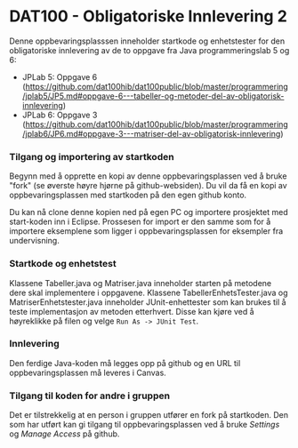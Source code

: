 # DAT100 - Obligatoriske Innlevering 2

Denne oppbevaringsplasssen inneholder startkode og enhetstester for den obligatoriske innlevering av de to oppgave fra Java programmeringslab 5 og 6:

- JPLab 5: Oppgave 6 (https://github.com/dat100hib/dat100public/blob/master/programmering/jplab5/JP5.md#oppgave-6---tabeller-og-metoder-del-av-obligatorisk-innlevering)
- JPLab 6: Oppgave 3 (https://github.com/dat100hib/dat100public/blob/master/programmering/jplab6/JP6.md#oppgave-3---matriser-del-av-obligatorisk-innlevering)

### Tilgang og importering av startkoden

Begynn med å opprette en kopi av denne oppbevaringsplassen ved å bruke "fork" (se øverste høyre hjørne på github-websiden). Du vil da få en kopi av oppbevaringsplassen med startkoden på den egen github konto.

Du kan nå clone denne kopien ned på egen PC og importere prosjektet med start-koden inn i Eclipse. Prossesen for import er den samme som for å importere eksemplene som ligger i oppbevaringsplassen for eksempler fra undervisning.

### Startkode og enhetstest

Klassene Tabeller.java og Matriser.java inneholder starten på metodene dere skal implementere i oppgavene. Klassene TabellerEnhetsTester.java og MatriserEnhetstester.java inneholder JUnit-enhettester som kan brukes til å teste implementasjon av metoden etterhvert. Disse kan kjøre ved å høyreklikke på filen og velge `Run As -> JUnit Test`.

### Innlevering

Den ferdige Java-koden må legges opp på github og en URL til oppbevaringsplassen må leveres i Canvas.

### Tilgang til koden for andre i gruppen

Det er tilstrekkelig at en person i gruppen utfører en fork på startkoden. Den som har utført kan gi tilgang til oppbevaringsplassen ved å bruke *Settings* og *Manage Access* på github.
